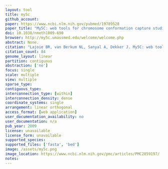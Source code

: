 ```yaml
---
layout: tool 
title: my5c
github_account: 
paper: https://www.ncbi.nlm.nih.gov/pubmed/19789528
paper_title: "My5C: web tools for chromosome conformation capture studies."
doi: 10.1038/nmeth1009-690
browser: http://my5c.umassmed.edu/welcome/welcome.php
abstract: None.
citation: "Lajoie BR, van Berkum NL, Sanyal A, Dekker J. My5C: web tools for chromosome conformation capture studies. Nat Methods. nature.com; 2009;6: 690–691."
citation_count: 84
genome_layout: linear
partition: contiguous
abstraction: ['no']
focus: single
scale: multiple
view: multiple
sparse_type: 
contiguous_type: 
interconnection_type: [within]
interconnection_density: dense
coordinate_systems: single
arrangement: linear orthogonal
access_format: [web application]
user_documentation_availability: no
user_documentation: n/a
pub_year: 2009
license: unavailable
license_form: unavailable
supported_species: 
supported_files: ['fasta', 'bed']
image: /assets/my5c.png
image_location: https://www.ncbi.nlm.nih.gov/pmc/articles/PMC2859197/
notes: 
---
```

